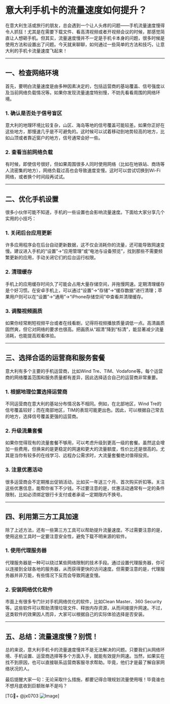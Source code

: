# 意大利手机卡的流量速度如何提升？

在意大利生活或旅行的朋友，总会遇到一个让人头疼的问题——手机流量速度慢得令人抓狂！尤其是在需要下载文件、看高清视频或者开视频会议的时候，那感觉简直让人想砸手机。但其实，流量速度慢并不一定是手机卡本身的问题，很多时候是使用方法和设置出了问题。今天就来聊聊，如何通过一些简单的方法和技巧，让意大利的手机卡流量速度飞起来！

---

## 一、检查网络环境

首先，要明白流量速度是由多种因素决定的，包括运营商的基站覆盖、信号强度以及当前网络负载情况等。如果你发现流量速度特别慢，不妨先看看周围的网络环境。

### 1. 确认是否处于信号盲区
意大利的地理环境比较复杂，山区、海岛等地的信号覆盖可能较差。如果你正好在这些地方，那慢速几乎是不可避免的。这时候可以试着移动到地势较高的地方，比如山顶或者靠近窗户的地方，信号通常会好一些。

### 2. 查看当前网络负载
有时候，即使信号很好，但如果周围很多人同时使用网络（比如在地铁站、商场等人流密集的地方），网络负载过高也会导致速度变慢。这时可以尝试切换到Wi-Fi网络，或者换个时间段再试试。

---

## 二、优化手机设置

很多小伙伴可能不知道，手机的一些设置也会影响流量速度。下面给大家分享几个实用的小技巧：

### 1. 关闭后台应用更新
许多应用程序会在后台自动更新数据，这不仅会消耗你的流量，还可能导致网速变慢。建议进入手机的“设置”→“应用管理”或“电池与设备预览”，找到那些不需要频繁更新的应用，手动关闭它们的后台运行权限。

### 2. 清理缓存
手机上的应用缓存时间久了可能会占用大量存储空间，并拖慢网速。定期清理缓存是个好习惯。在安卓手机上，可以通过“设置”→“存储”→“缓存数据”进行清理；苹果用户则可以在“设置”→“通用”→“iPhone存储空间”中查看并清理缓存。

### 3. 调整视频画质
如果你经常刷短视频平台或者在线看剧，记得将视频播放质量调低一点。高清画质固然爽，但它对网络的要求也很高。把画质从“超清”降到“标清”，能显著减少流量消耗，也能提高观看体验。

---

## 三、选择合适的运营商和服务套餐

意大利有多个主要的手机运营商，比如Wind Tre、TIM、Vodafone等。每个运营商的网络覆盖范围和服务质量都有差异，因此选择适合自己的运营商非常重要。

### 1. 根据地理位置选择运营商
不同运营商在意大利的基站分布情况各不相同。例如，在北部地区，Wind Tre的信号覆盖较好；而在南部地区，TIM的表现可能更出色。因此，可以根据自己常去的地方，选择信号覆盖更强的运营商。

### 2. 升级流量套餐
如果你觉得现有的流量套餐不够用，可以考虑升级到更高一级的套餐。虽然这会增加一些费用，但换来的是更稳定的网速和更大的流量额度，性价比还是很高的。尤其是当你有较多的在线学习、远程办公需求时，大流量套餐绝对值得投资。

### 3. 注意优惠活动
很多运营商会不定期推出促销活动，比如买一年送三个月、首次购买折扣等。关注这些优惠信息，能帮你省下不少钱。不过要注意的是，优惠活动通常有一定的条件限制，比如必须绑定银行卡支付或者承诺一定期限内不换号。

---

## 四、利用第三方工具加速

除了上述方法，还有一些第三方工具可以帮助提升流量速度。不过需要注意的是，使用这些工具时一定要注意安全性，避免下载不明来源的软件。

### 1. 使用代理服务器
代理服务器是一种可以绕过某些网络限制的技术手段。通过设置代理服务器，你可以连接到全球各地的服务器，从而获得更快的访问速度。但需要注意的是，代理服务器并非万能，有些情况下反而会导致网速变慢。

### 2. 安装网络优化软件
市面上有很多专门针对手机网络优化的软件，比如Clean Master、360 Security等。这些软件可以帮助清理垃圾文件、释放内存资源，从而间接提升网速。不过，这类软件的效果因人而异，大家可以根据自己的实际体验选择是否安装。

---

## 五、总结：流量速度慢？别慌！

总的来说，意大利手机卡的流量速度慢并不是无法解决的问题。只要我们从网络环境、手机设置、运营商选择等多个方面入手，就能有效提升网速。当然，如果实在找不到原因，也可以直接联系运营商客服寻求帮助。毕竟，他们才是最了解自家网络状况的人。

最后提醒大家一句：无论采取什么措施，都要记得合理规划流量使用哦！毕竟谁也不想月底收到巨额账单不是吗？

[TG💪+ @jx0703 ![Image](https://github.com/user-attachments/assets/dbca1d08-cadb-493c-b0ec-ad6f7a83f270)]